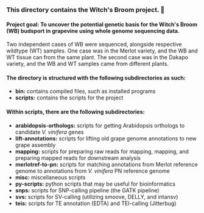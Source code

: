 ### This directory contains the Witch's Broom project. :grapes:

#### **Project goal:** To uncover the potential genetic basis for the Witch's Broom (WB) budsport in grapevine using whole genome sequencing data.

Two independent cases of WB were sequenced, alongside respective wildtype (WT) samples. One case was in the Merlot variety, and the WB and WT tissue can from the same plant. The second case was in the Dakapo variety, and the WB and WT samples came from different plants.

#### The directory is structured with the following subdirectories as such:

* **bin:** contains compiled files, such as installed programs
* **scripts:** contains the scripts for the project

#### Within scripts, there are the following subdirectories:
* **arabidopsis-orthologs:** scripts for getting Arabidopsis orthologs to candidate *V. vinifera* genes
* **lift-annotations:** scripts for lifting old grape genome annotations to new grape assembly
* **mapping:** scripts for preparing raw reads for mapping, mapping, and preparing mapped reads for downstream analysis
* **merlotref-to-pn:** scripts for matching annotations from Merlot reference genome to annotations from *V. vinifera* PN reference genome
* **misc:** miscellaneous scripts
* **py-scripts:** python scripts that may be useful for bioinformatics
* **snps:** scripts for SNP-calling pipeline (the GATK pipeline)
* **svs:** scripts for SV-calling (utilizing smoove, DELLY, and intansv)
* **teis:** scripts for TE annotation (EDTA) and TEI-calling (Jitterbug)
